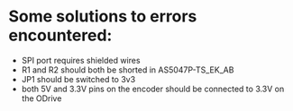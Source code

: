 # Some solutions to errors encountered:
- SPI port requires shielded wires
- R1 and R2 should both be shorted in AS5047P-TS_EK_AB
- JP1 should be switched to 3v3
- both 5V and 3.3V pins on the encoder should be connected to 3.3V on the ODrive
  
